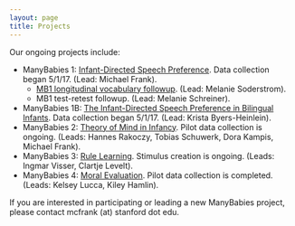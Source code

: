 ```yaml
---
layout: page
title: Projects
---
```



Our ongoing projects include:

+ ManyBabies 1: [Infant-Directed Speech Preference](https://osf.io/re95x/). Data collection began 5/1/17. (Lead: Michael Frank).
  + [MB1 longitudinal vocabulary followup](https://osf.io/2qamd/). (Lead: Melanie Soderstrom).
  + MB1 test-retest followup. (Lead: Melanie Schreiner).
+ ManyBabies 1B: [The Infant-Directed Speech Preference in Bilingual Infants](https://osf.io/zauhq/). Data collection began 5/1/17. (Lead: Krista Byers-Heinlein).
+ ManyBabies 2: [Theory of Mind in Infancy](https://osf.io/jmuvd/). Pilot data collection is ongoing. (Leads: Hannes Rakoczy, Tobias Schuwerk, Dora Kampis, Michael Frank). 
+ ManyBabies 3: [Rule Learning](https://osf.io/kqu9v/). Stimulus creation is ongoing. (Leads: Ingmar Visser, Clartje Levelt). 
+ ManyBabies 4: [Moral Evaluation](https://osf.io/xe2pj/). Pilot data collection is completed. (Leads: Kelsey Lucca, Kiley Hamlin). 

If you are interested in participating or leading a new ManyBabies project, please contact mcfrank (at) stanford dot edu.
